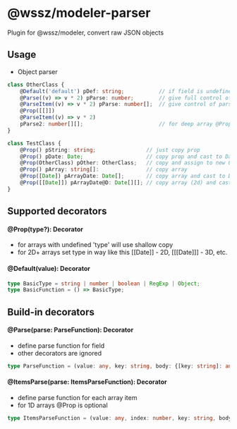 # @wssz/modeler-parser
Plugin for @wssz/modeler, convert raw JSON objects

## Usage

* Object parser
```ts
class OtherClass {
    @Default('default') pDef: string;           // if field is undefined set to 'default', can be also function
    @Parse((v) => v * 2) pParse: number;        // give full control of parsing
    @ParseItem((v) => v * 2) pParse: number[];  // give control of parsing for each item
    @Prop([[]])
    @ParseItem((v) => v * 2)
    pParse2: number[][];                        // for deep array @Prop with array depth is needed
}

class TestClass {
	@Prop() pString: string;                // just copy prop
	@Prop() pDate: Date;                    // copy prop and cast to Date
	@Prop(OtherClass) pOther: OtherClass;   // copy and assign to new OtherClass instance (argument is required, otherwise just copy raw object)
	@Prop() pArray: string[]:               // copy array
	@Prop([Date]) pArrayDate: Date[];       // copy array and cast to Date
	@Prop([[Date]]) pArrayDate@D: Date[][]; // copy array (2d) and cast to Date, 3d - ([[[Date]]]), etc.
}
```

## Supported decorators

#### @Prop<ParseFunction>(type?): Decorator
* for arrays with undefined 'type' will use shallow copy
* for 2D+ arrays set type in way like this [[Date]] - 2D, [[[Date]]] - 3D, etc.

#### @Default<ParseFunction>(value): Decorator

```ts
type BasicType = string | number | boolean | RegExp | Object;
type BasicFunction = () => BasicType;
```

## Build-in decorators

#### @Parse(parse: ParseFunction): Decorator
* define parse function for field
* other decorators are ignored

```ts
type ParseFunction = (value: any, key: string, body: {[key: string]: any}) => any;
```

#### @ItemsParse(parse: ItemsParseFunction): Decorator
* define parse function for each array item
* for 1D arrays @Prop is optional
 
 ```ts
type ItemsParseFunction = (value: any, index: number, key: string, body: {[key: string]: any}) => any;
```